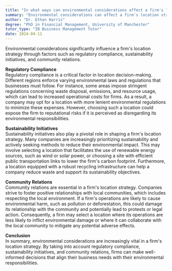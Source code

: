 ```yaml
---
title: "In what ways can environmental considerations affect a firm's location strategy?"
summary: "Environmental considerations can affect a firm's location strategy through regulatory compliance, sustainability initiatives, and community relations."
author: "Dr. Ethan Harris"
degree: "PhD in Financial Management, University of Manchester"
tutor_type: "IB Business Management Tutor"
date: 2024-04-11
---
```


Environmental considerations significantly influence a firm's location strategy through factors such as regulatory compliance, sustainability initiatives, and community relations.

**Regulatory Compliance**  
Regulatory compliance is a critical factor in location decision-making. Different regions enforce varying environmental laws and regulations that businesses must follow. For instance, some areas impose stringent regulations concerning waste disposal, emissions, and resource usage, which can lead to increased operational costs for firms. As a result, a company may opt for a location with more lenient environmental regulations to minimize these expenses. However, choosing such a location could expose the firm to reputational risks if it is perceived as disregarding its environmental responsibilities.

**Sustainability Initiatives**  
Sustainability initiatives also play a pivotal role in shaping a firm's location strategy. Many companies are increasingly prioritizing sustainability and actively seeking methods to reduce their environmental impact. This may involve selecting a location that facilitates the use of renewable energy sources, such as wind or solar power, or choosing a site with efficient public transportation links to lower the firm's carbon footprint. Furthermore, a location equipped with a robust recycling infrastructure can help a company reduce waste and support its sustainability objectives.

**Community Relations**  
Community relations are essential in a firm's location strategy. Companies strive to foster positive relationships with local communities, which includes respecting the local environment. If a firm's operations are likely to cause environmental harm, such as pollution or deforestation, this could damage its relationship with the community and potentially lead to protests or legal action. Consequently, a firm may select a location where its operations are less likely to inflict environmental damage or where it can collaborate with the local community to mitigate any potential adverse effects.

**Conclusion**  
In summary, environmental considerations are increasingly vital in a firm's location strategy. By taking into account regulatory compliance, sustainability initiatives, and community relations, firms can make well-informed decisions that align their business needs with their environmental responsibilities.
    